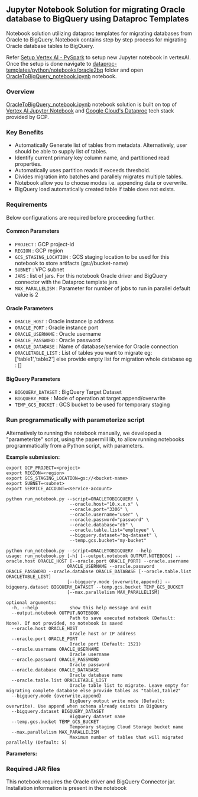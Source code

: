 ## Jupyter Notebook Solution for migrating Oracle database to BigQuery using Dataproc Templates

Notebook solution utilizing dataproc templates for migrating databases from Oracle to BigQuery. Notebook contains step by step process for migrating Oracle database tables to BigQuery.

Refer [Setup Vertex AI - PySpark](./../generic_notebook/README.md) to setup new Jupyter notebook in vertexAI. Once the setup is done navigate to
[dataproc-templates/python/notebooks/oracle2bq](.) folder and open [OracleToBigQuery_notebook.ipynb](./OracleToBigQuery_notebook.ipynb) notebook.

### Overview

[OracleToBigQuery_notebook.ipynb](./OracleToBigQuery_notebook.ipynb) notebook solution is built on top of [Vertex AI Jupyter Notebook](https://cloud.google.com/vertex-ai/docs/tutorials/jupyter-notebooks) and [Google Cloud's Dataproc](https://cloud.google.com/dataproc/) tech stack provided by GCP.

### Key Benefits

* Automatically Generate list of tables from metadata. Alternatively, user should be able to supply list of tables.
* Identify current primary key column name, and partitioned read properties.
* Automatically uses partition reads if exceeds threshold.
* Divides migration into batches and parallely migrates multiple tables.
* Notebook allow you to choose modes i.e. appending data or overwrite.
* BigQuery load automatically created table if table does not exists.

### Requirements

Below configurations are required before proceeding further.

#### Common Parameters

* `PROJECT` : GCP project-id
* `REGION` : GCP region
* `GCS_STAGING_LOCATION` : GCS staging location to be used for this notebook to store artifacts (gs://bucket-name)
* `SUBNET` : VPC subnet
* `JARS` : list of jars. For this notebook Oracle driver and BigQuery connector with the Dataproc template jars
* `MAX_PARALLELISM` : Parameter for number of jobs to run in parallel default value is 2

#### Oracle Parameters

* `ORACLE_HOST` : Oracle instance ip address
* `ORACLE_PORT` : Oracle instance port
* `ORACLE_USERNAME` : Oracle username
* `ORACLE_PASSWORD` : Oracle password
* `ORACLE_DATABASE` : Name of database/service for Oracle connection
* `ORACLETABLE_LIST` : List of tables you want to migrate eg: ['table1','table2'] else provide empty list for migration whole database eg : []

#### BigQuery Parameters

* `BIGQUERY_DATASET` : BigQuery Target Dataset
* `BIGQUERY_MODE` : Mode of operation at target append/overwrite
* `TEMP_GCS_BUCKET` : GCS bucket to be used for temporary staging

### Run programmatically with parameterize script

Alternatively to running the notebook manually, we developed a "parameterize" script, using the papermill lib, to allow running notebooks programmatically from a Python script, with parameters.

**Example submission:**

```shell
export GCP_PROJECT=<project>
export REGION=<region>
export GCS_STAGING_LOCATION=gs://<bucket-name>
export SUBNET=<subnet>
export SERVICE_ACCOUNT=<service-account>

python run_notebook.py --script=ORACLETOBIGQUERY \
                        --oracle.host="10.x.x.x" \
                        --oracle.port="3306" \
                        --oracle.username="user" \
                        --oracle.password="password" \
                        --oracle.database="db" \
                        --oracle.table.list="employee" \
                        --bigquery.dataset="bq-dataset" \
                        --temp.gcs.bucket="my-bucket"
```

```
python run_notebook.py --script=ORACLETOBIGQUERY --help
usage: run_notebook.py [-h] [--output.notebook OUTPUT.NOTEBOOK] --oracle.host ORACLE_HOST [--oracle.port ORACLE_PORT] --oracle.username
                       ORACLE_USERNAME --oracle.password ORACLE_PASSWORD --oracle.database ORACLE_DATABASE [--oracle.table.list ORACLETABLE_LIST]
                       [--bigquery.mode {overwrite,append}] --bigquery.dataset BIGQUERY_DATASET --temp.gcs.bucket TEMP_GCS_BUCKET
                       [--max.parallelism MAX_PARALLELISM]

optional arguments:
  -h, --help            show this help message and exit
  --output.notebook OUTPUT.NOTEBOOK
                        Path to save executed notebook (Default: None). If not provided, no notebook is saved
  --oracle.host ORACLE_HOST
                        Oracle host or IP address
  --oracle.port ORACLE_PORT
                        Oracle port (Default: 1521)
  --oracle.username ORACLE_USERNAME
                        Oracle username
  --oracle.password ORACLE_PASSWORD
                        Oracle password
  --oracle.database ORACLE_DATABASE
                        Oracle database name
  --oracle.table.list ORACLETABLE_LIST
                        Oracle table list to migrate. Leave empty for migrating complete database else provide tables as "table1,table2"
  --bigquery.mode {overwrite,append}
                        BigQuery output write mode (Default: overwrite). Use append when schema already exists in BigQuery
  --bigquery.dataset BIGQUERY_DATASET
                        BigQuery dataset name
  --temp.gcs.bucket TEMP_GCS_BUCKET
                        Temporary staging Cloud Storage bucket name
  --max.parallelism MAX_PARALLELISM
                        Maximum number of tables that will migrated parallelly (Default: 5)
```

**Parameters:**

### Required JAR files

This notebook requires the Oracle driver and BigQuery Connector jar. Installation information is present in the notebook
